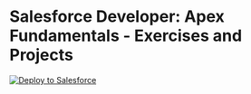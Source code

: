 # Salesforce Developer: Apex Fundamentals - Exercises and Projects

<a href="https://githubsfdeploy.herokuapp.com?owner=walters954&repo=salesforcementor-apex-fundamentals&ref=exercises-and-project">
  <img alt="Deploy to Salesforce"
       src="https://raw.githubusercontent.com/afawcett/githubsfdeploy/master/deploy.png">
</a>
